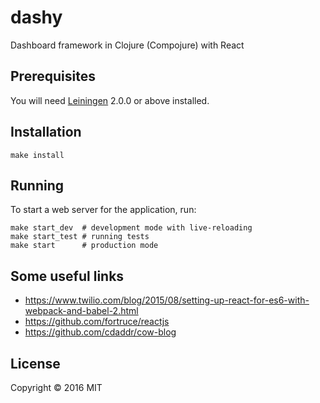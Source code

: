 # dashy

Dashboard framework in Clojure (Compojure) with React

## Prerequisites

You will need [Leiningen][] 2.0.0 or above installed.

[leiningen]: https://github.com/technomancy/leiningen

## Installation

    make install

## Running

To start a web server for the application, run:

    make start_dev  # development mode with live-reloading
    make start_test # running tests
    make start      # production mode

## Some useful links

* https://www.twilio.com/blog/2015/08/setting-up-react-for-es6-with-webpack-and-babel-2.html
* https://github.com/fortruce/reactjs
* https://github.com/cdaddr/cow-blog

## License

Copyright © 2016 MIT
